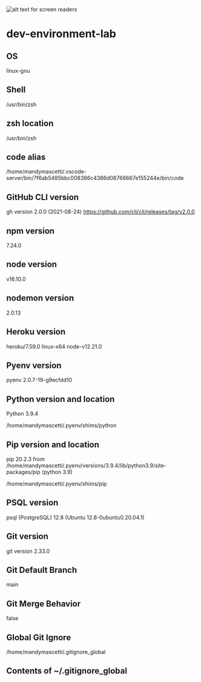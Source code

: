 
![ alt text for screen readers](https://imgur.com/DpI2m9N.png "README.md") 


# dev-environment-lab
## OS

linux-gnu

## Shell

/usr/bin/zsh

## zsh location

/usr/bin/zsh

## code alias

/home/mandymascetti/.vscode-server/bin/7f6ab5485bbc008386c4386d08766667e155244e/bin/code

## GitHub CLI version

gh version 2.0.0 (2021-08-24)
https://github.com/cli/cli/releases/tag/v2.0.0

## npm version

7.24.0

## node version

v16.10.0

## nodemon version

2.0.13

## Heroku version

heroku/7.59.0 linux-x64 node-v12.21.0

## Pyenv version

pyenv 2.0.7-19-g9ecfdd10

## Python version and location

Python 3.9.4

/home/mandymascetti/.pyenv/shims/python

## Pip version and location

pip 20.2.3 from /home/mandymascetti/.pyenv/versions/3.9.4/lib/python3.9/site-packages/pip (python 3.9)

/home/mandymascetti/.pyenv/shims/pip

## PSQL version

psql (PostgreSQL) 12.8 (Ubuntu 12.8-0ubuntu0.20.04.1)

## Git version

git version 2.33.0

## Git Default Branch

main

## Git Merge Behavior

false

## Global Git Ignore

/home/mandymascetti/.gitignore_global

## Contents of ~/.gitignore_global


